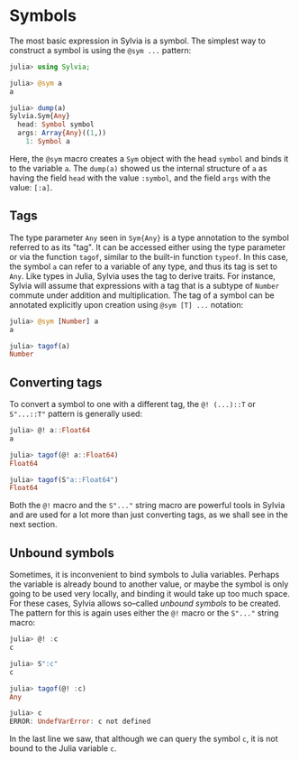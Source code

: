 # Symbols

The most basic expression in Sylvia is a symbol.  The simplest way to
construct a symbol is using the `@sym ...` pattern:

```julia
julia> using Sylvia;

julia> @sym a
a

julia> dump(a)
Sylvia.Sym{Any}
  head: Symbol symbol
  args: Array{Any}((1,))
    1: Symbol a
```

Here, the `@sym` macro creates a `Sym` object with the head `symbol`
and binds it to the variable `a`.  The `dump(a)` showed us the
internal structure of `a` as having the field `head` with the value
`:symbol`, and the field `args` with the value: `[:a]`.

## Tags

The type parameter `Any` seen in `Sym{Any}` is a type annotation to
the symbol referred to as its "tag".  It can be accessed either using
the type parameter or via the function `tagof`, similar to the
built-in function `typeof`.  In this case, the symbol `a` can refer to
a variable of any type, and thus its tag is set to `Any`.  Like types
in Julia, Sylvia uses the tag to derive traits.  For instance, Sylvia
will assume that expressions with a tag that is a subtype of `Number`
commute under addition and multiplication.  The tag of a symbol can be
annotated explicitly upon creation using `@sym [T] ...` notation:

```julia
julia> @sym [Number] a
a

julia> tagof(a)
Number
```

## Converting tags

To convert a symbol to one with a different tag, the `@! (...)::T` or
`S"...::T"` pattern is generally used:

```julia
julia> @! a::Float64
a

julia> tagof(@! a::Float64)
Float64

julia> tagof(S"a::Float64")
Float64
```

Both the `@!` macro and the `S"..."` string macro are powerful tools
in Sylvia and are used for a lot more than just converting tags, as we
shall see in the next section.

## Unbound symbols

Sometimes, it is inconvenient to bind symbols to Julia variables.
Perhaps the variable is already bound to another value, or maybe the
symbol is only going to be used very locally, and binding it would
take up too much space.  For these cases, Sylvia allows so–called
*unbound symbols* to be created.  The pattern for this is again uses
either the `@!` macro or the `S"..."` string macro:

```julia
julia> @! :c
c

julia> S":c"
c

julia> tagof(@! :c)
Any

julia> c
ERROR: UndefVarError: c not defined
```

In the last line we saw, that although we can query the symbol `c`, it
is not bound to the Julia variable `c`.
